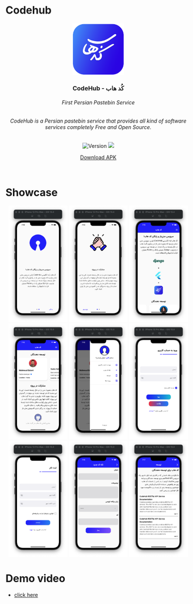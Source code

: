 # Codehub

<p align="center">
    <img src="https://raw.githubusercontent.com/codehub-ir/codehub-mobile/main/assets/images/logo.png" width="140">
    <h3 align="center">CodeHub - کُد هاب</h3>
    <h6 align="center">First Persian Pastebin Service</h6>
    <h6 align="center">CodeHub is a Persian pastebin service that provides all kind of software services completely Free and Open Source.</h6>
    <p align="center">
    <span>
        <img src="https://forthebadge.com/images/badges/built-with-love.svg" alt="Version">
        <img src="https://forthebadge.com/images/badges/open-source.svg">
    </span>
    <p align="center">
        <a href="https://drive.google.com/file/d/143QwVyFgSTCm_Ob_3KUvhQsuhSX4Z0zC/view?usp=sharing">Download APK</a>
    </p>
</p><br>

# Showcase

<p align="center">
<img src="https://raw.githubusercontent.com/codehub-ir/codehub-mobile/main/screen-shots/1.png" width="160"> <img src="https://raw.githubusercontent.com/codehub-ir/codehub-mobile/main/screen-shots/2.png" width="160">
<img src="https://raw.githubusercontent.com/codehub-ir/codehub-mobile/main/screen-shots/3.png" width="160">
<img src="https://raw.githubusercontent.com/codehub-ir/codehub-mobile/main/screen-shots/4.png" width="160">
<img src="https://raw.githubusercontent.com/codehub-ir/codehub-mobile/main/screen-shots/5.png" width="160">
<img src="https://raw.githubusercontent.com/codehub-ir/codehub-mobile/main/screen-shots/6.png" width="160">
<img src="https://raw.githubusercontent.com/codehub-ir/codehub-mobile/main/screen-shots/7.png" width="160">
<img src="https://raw.githubusercontent.com/codehub-ir/codehub-mobile/main/screen-shots/8.png" width="160">
<img src="https://raw.githubusercontent.com/codehub-ir/codehub-mobile/main/screen-shots/9.png" width="160">
</p>

# Demo video
* [click here](https://drive.google.com/file/d/1JgDlYVLQndu6ZRRZ7mrmcU8KEZ2REYxS/view?usp=sharing)


